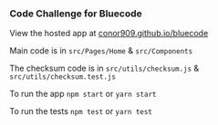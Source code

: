 ### Code Challenge for Bluecode

View the hosted app at [conor909.github.io/bluecode](https://conor909.github.io/bluecode/)

Main code is in `src/Pages/Home` & `src/Components`

The checksum code is in `src/utils/checksum.js` & `src/utils/checksum.test.js`

To run the app `npm start` or `yarn start`

To run the tests `npm test` or `yarn test`
